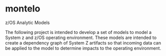 # montelo
z/OS Analytic Models

The following project is intended to develop a set of models to model a System z and z/OS operating environment.
These models are intended to create a dependency graph of System Z artifacts so that incoming data can be applied to
the model to determine impacts to the operating environment.






